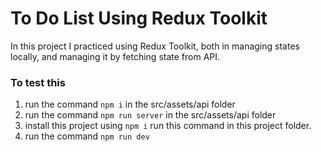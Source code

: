 # To Do List Using Redux Toolkit

In this project I practiced using Redux Toolkit, both in managing states locally, and managing it by fetching state from API.

### To test this

1. run the command `npm i` in the src/assets/api folder
2. run the command `npm run server` in the src/assets/api folder
3. install this project using `npm i` run this command in this project folder.
4. run the command `npm run dev`
